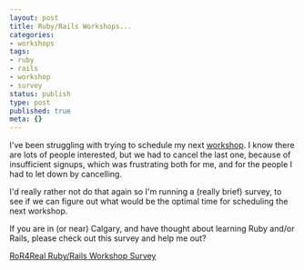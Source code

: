```yaml
---
layout: post
title: Ruby/Rails Workshops...
categories:
- workshops
tags:
- ruby
- rails
- workshop
- survey
status: publish
type: post
published: true
meta: {}
---
```


I've been struggling with trying to schedule my next 
[workshop](/workshops/).  I know there are lots of people interested, but we had to cancel the last one, because of insufficient signups, which was frustrating both for me, and for the people I had to let down by cancelling.


I'd really rather not do that again so I'm running a (really brief) survey, to see if we can figure out what would be the optimal time for scheduling the next workshop.


If you are in (or near) Calgary, and have thought about learning Ruby and/or Rails, please check out this survey and help me out?


[RoR4Real Ruby/Rails Workshop Survey](http://www.surveymonkey.com/s/SWBSX7T)
